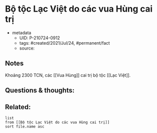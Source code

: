 ---
---

# Bộ tộc Lạc Việt do các vua Hùng cai trị

- metadata
	- UID: P-210724-0912
	- tags: #created/2021/Jul/24, #permanent/fact 
	- source: 

## Notes
Khoảng 2300 TCN, các [[Vua Hùng]] cai trị bộ tộc [[Lạc Việt]].

## Questions & thoughts:

## Related:
```dataview
list
from [[Bộ tộc Lạc Việt do các vua Hùng cai trị]]
sort file.name asc
```
